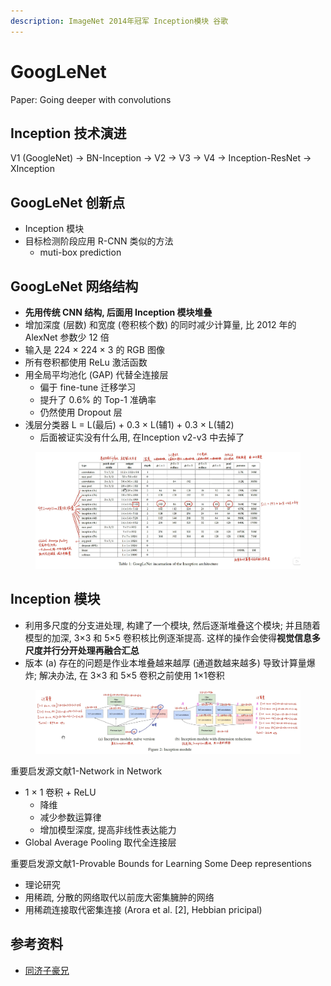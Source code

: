```yaml
---
description: ImageNet 2014年冠军 Inception模块 谷歌
---
```


# GoogLeNet

Paper: Going deeper with convolutions

## Inception 技术演进

V1 (GoogleNet) → BN-Inception → V2 → V3 → V4 → Inception-ResNet → XInception

## GoogLeNet 创新点

* Inception 模块
* 目标检测阶段应用 R-CNN 类似的方法
  * muti-box prediction

## GoogLeNet 网络结构

* **先用传统 CNN 结构, 后面用 Inception 模块堆叠**
* 增加深度 (层数) 和宽度 (卷积核个数) 的同时减少计算量, 比 2012 年的 AlexNet 参数少 12 倍
* 输入是 224 × 224 × 3 的 RGB 图像
* 所有卷积都使用 ReLu 激活函数
* 用全局平均池化 (GAP) 代替全连接层
  * 偏于 fine-tune 迁移学习
  * 提升了 0.6% 的 Top-1 准确率
  * 仍然使用 Dropout 层
* 浅层分类器 L = L(最后) + 0.3 × L(辅1) + 0.3 × L(辅2)
  * 后面被证实没有什么用, 在Inception v2-v3 中去掉了&#x20;



<figure><img src="../../.gitbook/assets/image (29).png" alt=""><figcaption></figcaption></figure>

## Inception 模块

* 利用多尺度的分支进处理, 构建了一个模块, 然后逐渐堆叠这个模块; 并且随着模型的加深, 3×3 和 5×5 卷积核比例逐渐提高. 这样的操作会使得**视觉信息多尺度并行分开处理再融合汇总**
* 版本 (a) 存在的问题是作业本堆叠越来越厚 (通道数越来越多) 导致计算量爆炸; 解决办法, 在 3×3 和 5×5 卷积之前使用 1×1卷积

<figure><img src="../../.gitbook/assets/image (27).png" alt=""><figcaption></figcaption></figure>

重要启发源文献1-Network in Network&#x20;

* 1 × 1 卷积 + ReLU
  * 降维
  * 减少参数运算律
  * 增加模型深度, 提高非线性表达能力
* Global Average Pooling 取代全连接层

重要启发源文献1-Provable Bounds for Learning Some Deep representions

* 理论研究
* 用稀疏, 分散的网络取代以前庞大密集臃肿的网络
* 用稀疏连接取代密集连接 (Arora et al. \[2], Hebbian pricipal)

## 参考资料

* [同济子豪兄](https://www.bilibili.com/video/BV17g411L7Se/?p=2\&spm\_id\_from=pageDriver\&vd\_source=4afb0374462e2a6a5fe3309f3b19500d)

